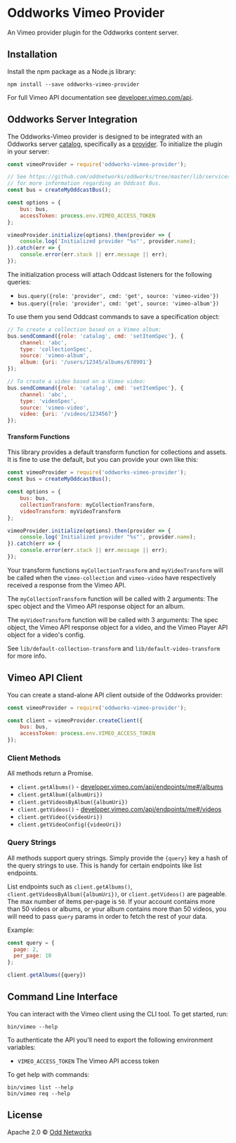 # Oddworks Vimeo Provider

An Vimeo provider plugin for the Oddworks content server.

Installation
------------
Install the npm package as a Node.js library:

    npm install --save oddworks-vimeo-provider

For full Vimeo API documentation see [developer.vimeo.com/api](https://developer.vimeo.com/api).

Oddworks Server Integration
---------------------------
The Oddworks-Vimeo provider is designed to be integrated with an Oddworks server [catalog](https://github.com/oddnetworks/oddworks/tree/master/lib/services/catalog), specifically as a [provider](https://github.com/oddnetworks/oddworks/tree/master/lib/services/catalog#providers). To initialize the plugin in your server:

```JavaScript
const vimeoProvider = require('oddworks-vimeo-provider');

// See https://github.com/oddnetworks/oddworks/tree/master/lib/services/catalog#patterns
// for more information regarding an Oddcast Bus.
const bus = createMyOddcastBus();

const options = {
    bus: bus,
    accessToken: process.env.VIMEO_ACCESS_TOKEN
};

vimeoProvider.initialize(options).then(provider => {
    console.log('Initialized provider "%s"', provider.name);
}).catch(err => {
    console.error(err.stack || err.message || err);
});
```

The initialization process will attach Oddcast listeners for the following queries:

- `bus.query({role: 'provider', cmd: 'get', source: 'vimeo-video'})`
- `bus.query({role: 'provider', cmd: 'get', source: 'vimeo-album'})`

To use them you send Oddcast commands to save a specification object:

```JavaScript
// To create a collection based on a Vimeo album:
bus.sendCommand({role: 'catalog', cmd: 'setItemSpec'}, {
    channel: 'abc',
    type: 'collectionSpec',
    source: 'vimeo-album',
    album: {uri: '/users/12345/albums/678901'}
});

// To create a video based on a Vimeo video:
bus.sendCommand({role: 'catalog', cmd: 'setItemSpec'}, {
    channel: 'abc',
    type: 'videoSpec',
    source: 'vimeo-video',
    video: {uri: '/videos/1234567'}
});
```

#### Transform Functions
This library provides a default transform function for collections and assets. It is fine to use the default, but you can provide your own like this:

```JavaScript
const vimeoProvider = require('oddworks-vimeo-provider');
const bus = createMyOddcastBus();

const options = {
    bus: bus,
    collectionTransform: myCollectionTransform,
    videoTransform: myVideoTransform
};

vimeoProvider.initialize(options).then(provider => {
    console.log('Initialized provider "%s"', provider.name);
}).catch(err => {
    console.error(err.stack || err.message || err);
});
```

Your transform functions `myCollectionTransform` and `myVideoTransform` will be called when the `vimeo-collection` and `vimeo-video` have respectively received a response from the Vimeo API.

The `myCollectionTransform` function will be called with 2 arguments: The spec object and the Vimeo API response object for an album.

The `myVideoTransform` function will be called with 3 arguments: The spec object, the Vimeo API response object for a video, and the Vimeo Player API object for a video's config.

See `lib/default-collection-transform` and `lib/default-video-transform` for more info.

Vimeo API Client
-----------------
You can create a stand-alone API client outside of the Oddworks provider:

```JavaScript
const vimeoProvider = require('oddworks-vimeo-provider');

const client = vimeoProvider.createClient({
    bus: bus,
    accessToken: process.env.VIMEO_ACCESS_TOKEN
});
```

### Client Methods
All methods return a Promise.

- `client.getAlbums()` - [developer.vimeo.com/api/endpoints/me#/albums](https://developer.vimeo.com/api/endpoints/me#/albums)
- `client.getAlbum({albumUri})`
- `client.getVideosByAlbum({albumUri})`
- `client.getVideos()` - [developer.vimeo.com/api/endpoints/me#/videos](https://developer.vimeo.com/api/endpoints/me#/videos)
- `client.getVideo({videoUri})`
- `client.getVideoConfig({videoUri})`

### Query Strings

All methods support query strings. Simply provide the `{query}` key a hash of the query strings to use. This is handy for certain endpoints like list endpoints.

List endpoints such as `client.getAlbums()`, `client.getVideosByAlbum({albumUri})`, or `client.getVideos()` are pageable. The max number of items per-page is `50`. If your account contains more than 50 videos or albums, or your album contains more than 50 videos, you will need to pass `query` params in order to fetch the rest of your data.

Example:

```JavaScript
const query = {
  page: 2,
  per_page: 10
};

client.getAlbums({query})
```

Command Line Interface
----------------------
You can interact with the Vimeo client using the CLI tool. To get started, run:

    bin/vimeo --help

To authenticate the API you'll need to export the following environment variables:

- `VIMEO_ACCESS_TOKEN` The Vimeo API access token

To get help with commands:

    bin/vimeo list --help
    bin/vimeo req --help

License
-------
Apache 2.0 © [Odd Networks](http://oddnetworks.com)
